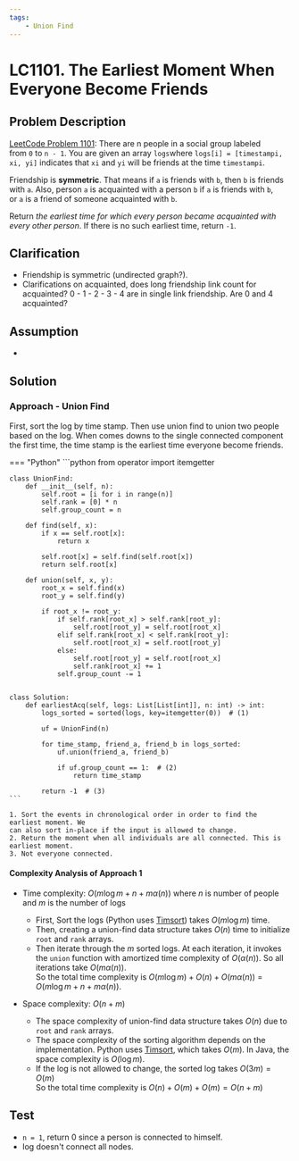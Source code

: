 ```yaml
---
tags:
    - Union Find
---
```


# LC1101. The Earliest Moment When Everyone Become Friends

## Problem Description

[LeetCode Problem 1101](https://leetcode.com/problems/the-earliest-moment-when-everyone-become-friends/description/):
There are n people in a social group labeled from `0` to `n - 1`. You are given an array
`logs`where `logs[i] = [timestampi, xi, yi]` indicates that `xi` and `yi` will be
friends at the time `timestampi`.

Friendship is **symmetric**. That means if `a` is friends with `b`, then `b` is friends
with `a`. Also, person `a` is acquainted with a person `b` if `a` is friends with `b`,
or `a` is a friend of someone acquainted with `b`.

Return _the earliest time for which every person became acquainted with every other
person_. If there is no such earliest time, return `-1`.

## Clarification

- Friendship is symmetric (undirected graph?).
- Clarifications on acquainted, does long friendship link count for acquainted?
0 - 1 - 2 - 3 - 4 are in single link friendship. Are 0 and 4 acquainted?

## Assumption

-

## Solution

### Approach - Union Find

First, sort the log by time stamp. Then use union find to union two people based on the
log. When comes downs to the single connected component the first time, the time stamp
is the earliest time everyone become friends.

=== "Python"
    ```python
    from operator import itemgetter

    class UnionFind:
        def __init__(self, n):
            self.root = [i for i in range(n)]
            self.rank = [0] * n
            self.group_count = n

        def find(self, x):
            if x == self.root[x]:
                return x

            self.root[x] = self.find(self.root[x])
            return self.root[x]

        def union(self, x, y):
            root_x = self.find(x)
            root_y = self.find(y)

            if root_x != root_y:
                if self.rank[root_x] > self.rank[root_y]:
                    self.root[root_y] = self.root[root_x]
                elif self.rank[root_x] < self.rank[root_y]:
                    self.root[root_x] = self.root[root_y]
                else:
                    self.root[root_y] = self.root[root_x]
                    self.rank[root_x] += 1
                self.group_count -= 1


    class Solution:
        def earliestAcq(self, logs: List[List[int]], n: int) -> int:
            logs_sorted = sorted(logs, key=itemgetter(0))  # (1)

            uf = UnionFind(n)

            for time_stamp, friend_a, friend_b in logs_sorted:
                uf.union(friend_a, friend_b)

                if uf.group_count == 1:  # (2)
                    return time_stamp

            return -1  # (3)
    ```

    1. Sort the events in chronological order in order to find the earliest moment. We
    can also sort in-place if the input is allowed to change.
    2. Return the moment when all individuals are all connected. This is earliest moment.
    3. Not everyone connected.

#### Complexity Analysis of Approach 1

- Time complexity: $O(m \log m + n + m \alpha(n))$ where $n$ is number of people and $m$
is the number of logs  
    - First, Sort the logs (Python uses [Timsort](https://en.wikipedia.org/wiki/Timsort))
    takes $O(m \log m$) time.
    - Then, creating a union-find data structure takes $O(n)$ time to initialize `root`
    and `rank` arrays.
    - Then iterate through the $m$ sorted logs. At each iteration, it invokes the `union`
    function with amortized time complexity of $O(\alpha(n))$. So all iterations take
    $O(m \alpha(n))$.  
    So the total time complexity is $O(m \log m) + O(n) + O(m \alpha(n))$ =
    $O(m \log m + n + m \alpha(n))$.

- Space complexity: $O(n + m)$  
    - The space complexity of union-find data structure takes $O(n)$ due to `root` and
    `rank` arrays.
    - The space complexity of the sorting algorithm depends on the implementation.
    Python uses [Timsort](https://en.wikipedia.org/wiki/Timsort), which takes $O(m)$.
    In Java, the space complexity is $O(\log m)$.
    - If the log is not allowed to change, the sorted log takes $O(3 m) = O(m)$  
    So the total time complexity is $O(n) + O(m) + O(m) = O(n + m)$

## Test

- `n = 1`, return 0 since a person is connected to himself.
- log doesn't connect all nodes.
